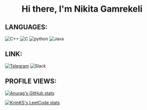 <h1 align="center">Hi there, I'm Nikita Gamrekeli </h1>

## LANGUAGES:
![C++](https://img.shields.io/badge/-C++-00BFFF?style=for-the-badge&logo=Cplusplus)
![C](https://img.shields.io/badge/-prosto_c-BA55D3?style=for-the-badge&logo=C)
![python](https://img.shields.io/badge/-zmeya-FFFFFF?style=for-the-badge&logo=Python)
![Java](https://img.shields.io/badge/-Java-FFA500?style=for-the-badge&logo=java)


## LINK:
[![Telegram](https://img.shields.io/badge/-clorox-00BFFF?style=for-the-badge&logo=Telegram)](https://t.me/desestupid)
![Slack](https://img.shields.io/badge/-pdursley-DAA520?style=for-the-badge&logo=Slack)

## PROFILE VIEWS:
[![Anurag's GitHub stats](https://github-readme-stats.vercel.app/api?username=GAMREKELI&theme=dark)](https://github.com/GAMREKELI/github-readme-stats)

[![KnlnKS's LeetCode stats](https://leetcode-stats-six.vercel.app/api?username=izipivo&theme=dark)](https://github.com/izipivo/leetcode-stats)
